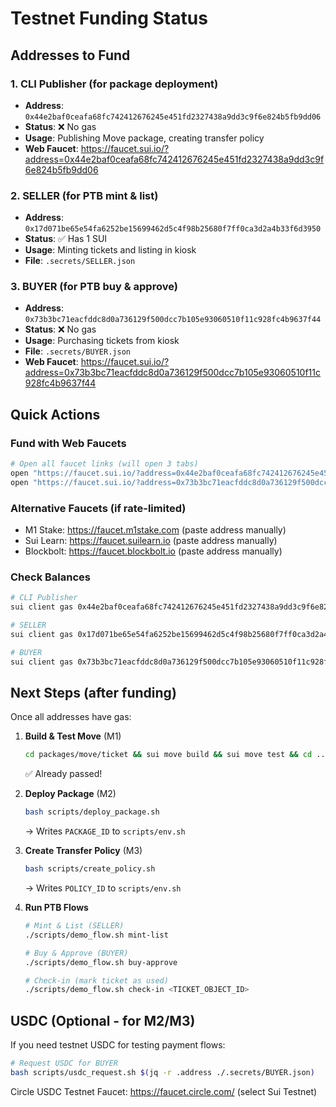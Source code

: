 # Testnet Funding Status

## Addresses to Fund

### 1. CLI Publisher (for package deployment)
- **Address**: `0x44e2baf0ceafa68fc742412676245e451fd2327438a9dd3c9f6e824b5fb9dd06`
- **Status**: ❌ No gas
- **Usage**: Publishing Move package, creating transfer policy
- **Web Faucet**: https://faucet.sui.io/?address=0x44e2baf0ceafa68fc742412676245e451fd2327438a9dd3c9f6e824b5fb9dd06

### 2. SELLER (for PTB mint & list)
- **Address**: `0x17d071be65e54fa6252be15699462d5c4f98b25680f7ff0ca3d2a4b33f6d3950`
- **Status**: ✅ Has 1 SUI
- **Usage**: Minting tickets and listing in kiosk
- **File**: `.secrets/SELLER.json`

### 3. BUYER (for PTB buy & approve)
- **Address**: `0x73b3bc71eacfddc8d0a736129f500dcc7b105e93060510f11c928fc4b9637f44`
- **Status**: ❌ No gas
- **Usage**: Purchasing tickets from kiosk
- **File**: `.secrets/BUYER.json`
- **Web Faucet**: https://faucet.sui.io/?address=0x73b3bc71eacfddc8d0a736129f500dcc7b105e93060510f11c928fc4b9637f44

## Quick Actions

### Fund with Web Faucets
```bash
# Open all faucet links (will open 3 tabs)
open "https://faucet.sui.io/?address=0x44e2baf0ceafa68fc742412676245e451fd2327438a9dd3c9f6e824b5fb9dd06"
open "https://faucet.sui.io/?address=0x73b3bc71eacfddc8d0a736129f500dcc7b105e93060510f11c928fc4b9637f44"
```

### Alternative Faucets (if rate-limited)
- M1 Stake: https://faucet.m1stake.com (paste address manually)
- Sui Learn: https://faucet.suilearn.io (paste address manually)
- Blockbolt: https://faucet.blockbolt.io (paste address manually)

### Check Balances
```bash
# CLI Publisher
sui client gas 0x44e2baf0ceafa68fc742412676245e451fd2327438a9dd3c9f6e824b5fb9dd06

# SELLER
sui client gas 0x17d071be65e54fa6252be15699462d5c4f98b25680f7ff0ca3d2a4b33f6d3950

# BUYER
sui client gas 0x73b3bc71eacfddc8d0a736129f500dcc7b105e93060510f11c928fc4b9637f44
```

## Next Steps (after funding)

Once all addresses have gas:

1. **Build & Test Move** (M1)
   ```bash
   cd packages/move/ticket && sui move build && sui move test && cd ../../..
   ```
   ✅ Already passed!

2. **Deploy Package** (M2)
   ```bash
   bash scripts/deploy_package.sh
   ```
   → Writes `PACKAGE_ID` to `scripts/env.sh`

3. **Create Transfer Policy** (M3)
   ```bash
   bash scripts/create_policy.sh
   ```
   → Writes `POLICY_ID` to `scripts/env.sh`

4. **Run PTB Flows**
   ```bash
   # Mint & List (SELLER)
   ./scripts/demo_flow.sh mint-list
   
   # Buy & Approve (BUYER)
   ./scripts/demo_flow.sh buy-approve
   
   # Check-in (mark ticket as used)
   ./scripts/demo_flow.sh check-in <TICKET_OBJECT_ID>
   ```

## USDC (Optional - for M2/M3)

If you need testnet USDC for testing payment flows:

```bash
# Request USDC for BUYER
bash scripts/usdc_request.sh $(jq -r .address ./.secrets/BUYER.json)
```

Circle USDC Testnet Faucet: https://faucet.circle.com/ (select Sui Testnet)
